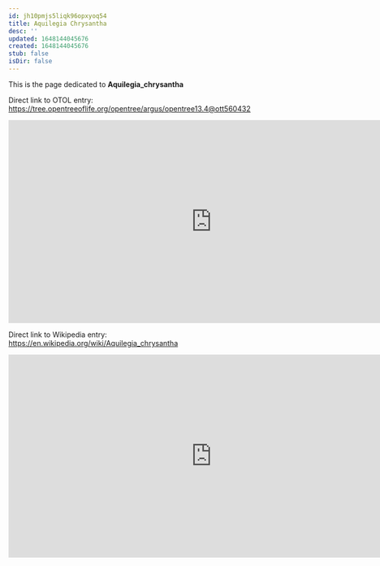 ```yaml
---
id: jh10pmjs5liqk96opxyoq54
title: Aquilegia Chrysantha
desc: ''
updated: 1648144045676
created: 1648144045676
stub: false
isDir: false
---
```

This is the page dedicated to **Aquilegia_chrysantha**


Direct link to OTOL entry: https://tree.opentreeoflife.org/opentree/argus/opentree13.4@ott560432



<html>
    <body>
    <iframe src="https://tree.opentreeoflife.org/opentree/argus/opentree13.4@ott560432"
    width="800" height="400" frameborder="0" allowfullscreen> </iframe>
    </body>
</html>
    


Direct link to Wikipedia entry: https://en.wikipedia.org/wiki/Aquilegia_chrysantha



<html>
    <body>
    <iframe src="https://en.wikipedia.org/wiki/Aquilegia_chrysantha"
    width="800" height="400" frameborder="0" allowfullscreen> </iframe>
    </body>
</html>
    
